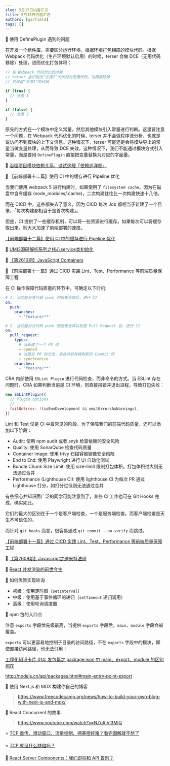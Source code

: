 ```yaml
---
slug: 5月15日内容汇总
title: 5月15日内容汇总
authors: [garfield]
tags: []
---
```


📒 使用 DefinePlugin 遇到的问题

在开发一个组件库，需要区分运行环境，根据环境打包相应的模块代码。根据 Webpack 代码优化（生产环境默认启用）的时候，terser 会做 DCE（无用代码移除）处理，进而优化打包体积：

```js
// 在 Webpack 代码优化的时候
// terser 会识别出“业务2”的代码为无用代码，进而移除掉
// 只保留“业务1”的代码

if (true) {
  // 业务 1
}

if (false) {
  // 业务 2
}
```

原先的方式在一个模块中定义常量，然后其他模块引入常量进行判断。这里要注意一个问题，在 Webpack 代码优化的时候，terser 并不会做程序流分析，也就是说访问不到模块的上下文信息。这种情况下，terser 可能还是会将模块导出的常量当做变量处理，从而导致 DCE 失效。这种情况下，我们不能通过模块方式引入常量，而是要用 `DefinePlugin` 直接把变量替换为对应的字面量。

📒 [治理项目模块依赖关系，试试这艘「依赖巡洋舰」](https://mp.weixin.qq.com/s/y0QGSI-VZcy9CCe_cHezlw)

📒 【前端部署十二篇】使用 CI 中的缓存进行 Pipeline 优化

当我们使用 webpack 5 进行构建时，如果使用了 `filesystem cache`，因为在磁盘中含有缓存 (node_modules/.cache)，二次构建往往比一次构建快速十几倍。

而在 CICD 中，这些都失去了意义，因为 CICD 每次 Job 都相当于新建了一个目录，「每次构建都相当于是首次构建」。

但是，CI 提供了一些缓存机制，可以将一些资源进行缓存。如果每次可以将缓存取出来，则大大加速了前端部署的速度。

[【前端部署十二篇】使用 CI 中的缓存进行 Pipeline 优化](https://mp.weixin.qq.com/s/7300HTz9nOOuCq_xTwXHhg)

📒 [UMI3源码解析系列之核心service类初始化](https://mp.weixin.qq.com/s/f8mYoozpLrnSfWcRHTMa7A)

📒 [【第2610期】JavaScript Containers](https://mp.weixin.qq.com/s/fPcdVCqWvkPqAdVK7JHacg)

📒 【前端部署十一篇】通过 CICD 实践 Lint、Test、Performance 等前端质量保障工程

在 CI 操作保障代码质量的环节中，可确定以下时机:

```yaml
# 1. 当功能分支代码 push 到远程仓库后，进行 CI
on:
  push:
    branches:    
      - 'feature/**'

# 2. 当功能分支代码 push 到远程仓库以及是 Pull Request 后，进行 CI
on:
  pull_request:
    types:
      # 当新建了一个 PR 时
      - opened
      # 当提交 PR 的分支，未合并前并拥有新的 Commit 时
      - synchronize
    branches:    
      - 'feature/**'
```

CRA 内部使用 `ESLint Plugin` 进行代码检查，而非命令的方式。当 ESLint 存在问题时，CRA 如果判断当前是 CI 环境，则直接报错并退出进程，导致打包失败：

```js
new ESLintPlugin({
  // Plugin options
  // ...
  failOnError: !(isEnvDevelopment && emitErrorsAsWarnings),
})
```

Lint 和 Test 仅是 CI 中最常见的阶段。为了保障我们的前端代码质量，还可以添加以下阶段：

- Audit: 使用 npm audit 或者 snyk 检查依赖的安全风险
- Quality: 使用 SonarQube 检查代码质量
- Container Image: 使用 trivy 扫描容器镜像安全风险
- End to End: 使用 Playwright 进行 UI 自动化测试
- Bundle Chunk Size Limit: 使用 size-limit 限制打包体积，打包体积过大则无法通过合并
- Performance (Lighthouse CI): 使用 lighthouse CI 为每次 PR 通过 Lighthouse 打分，如打分过低则无法通过合并

有些细心并知识面广泛的同学可能注意到了，某些 CI 工作也可在 Git Hooks 完成，确实如此。

它们的最大的区别在于一个是客户端检查，一个是服务端检查。而客户端检查是天生不可信任的。

而针对 `git hooks` 而言，很容易通过 `git commit --no-verify` 而跳过。

[【前端部署十一篇】通过 CICD 实践 Lint、Test、Performance 等前端质量保障工程](https://mp.weixin.qq.com/s/D7nXxYUMdMuo1du6fHnT-g)

📒 [【第2609期】Javascript之迪米特法则](https://mp.weixin.qq.com/s/fhSMz8BEIyjFGVnJtcVrKg)

📒 [React 并发渲染的前世今生](https://mp.weixin.qq.com/s/01sTK6w4BFUzoRc2NKCs1w)

📒 如何优雅实现轮询

- 初级：使用定时器（`setInterval`）
- 中级：使用基于事件循环的递归（`setTimeout` 递归调用）
- 高级：使用轮询调度器

📒 npm 包的入口点

注意 `exports` 字段优先级最高，当提供 `exports` 字段后，`main`、`module` 字段会被覆盖。

`exports` 可以更容易地控制子目录的访问路径，不在 `exports` 字段中的模块，即使直接访问路径，也无法引用！

[工程化知识卡片 014: 发包篇之 package.json 中 main、export、module 的区别何在](https://juejin.cn/post/7025809061660590087)

http://nodejs.cn/api/packages.html#main-entry-point-export

📒 使用 Next.js 和 MDX 构建你自己的博客

> https://www.freecodecamp.org/news/how-to-build-your-own-blog-with-next-js-and-mdx/

📒 React Concurrent 的故事

> https://www.youtube.com/watch?v=NZoRlVi3MjQ

⭐️ [TCP 重传、滑动窗口、流量控制、拥塞控好难？看完图解就不愁了](https://mp.weixin.qq.com/s/toQUgqJHeUbFZMtxfzFCxw)

⭐️ [TCP 就没什么缺陷吗？](https://mp.weixin.qq.com/s/9kHoRk6QIYOFUR_PCmHY6g)

📒 [React Server Components：我们即将和 API 告别？](https://mp.weixin.qq.com/s/b9Ye4iShgTSAcm0ce6m_9Q)
